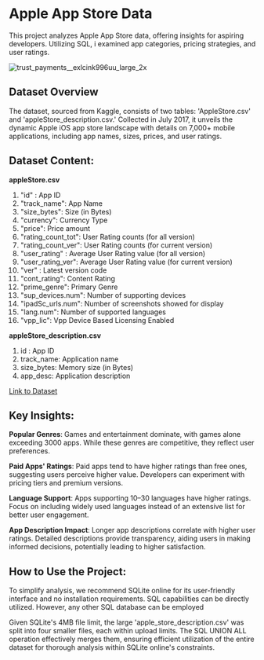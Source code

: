 # Apple App Store Data
This project analyzes Apple App Store data, offering insights for aspiring developers. Utilizing SQL, i examined app categories, pricing strategies, and user ratings.

![trust_payments__exlcink996uu_large_2x](https://github.com/nanli-7/app-store-apple-data/assets/150867356/eb570e6b-9442-4e41-8df4-a4d90470b81e)

## Dataset Overview
The dataset, sourced from Kaggle, consists of two tables: 'AppleStore.csv' and 'appleStore_description.csv.' Collected in July 2017, it unveils the dynamic Apple iOS app store landscape with details on 7,000+ mobile applications, including app names, sizes, prices, and user ratings.

## Dataset Content:

__appleStore.csv__

1. "id" : App ID
2. "track_name": App Name
3. "size_bytes": Size (in Bytes)
4. "currency": Currency Type
5. "price": Price amount
6. "rating_count_tot": User Rating counts (for all version)
7. "rating_count_ver": User Rating counts (for current version)
8. "user_rating" : Average User Rating value (for all version)
9. "user_rating_ver": Average User Rating value (for current version)
10. "ver" : Latest version code
11. "cont_rating": Content Rating
12. "prime_genre": Primary Genre
13. "sup_devices.num": Number of supporting devices
14. "ipadSc_urls.num": Number of screenshots showed for display
15. "lang.num": Number of supported languages
16. "vpp_lic": Vpp Device Based Licensing Enabled

__appleStore_description.csv__

1. id : App ID
2. track_name: Application name
3. size_bytes: Memory size (in Bytes)
4. app_desc: Application description

[Link to Dataset](https://www.kaggle.com/datasets/ramamet4/app-store-apple-data-set-10k-app)

## Key Insights:

__Popular Genres__: Games and entertainment dominate, with games alone exceeding 3000 apps. While these genres are competitive, they reflect user preferences.

__Paid Apps' Ratings__: Paid apps tend to have higher ratings than free ones, suggesting users perceive higher value. Developers can experiment with pricing tiers and premium versions.

__Language Support__: Apps supporting 10–30 languages have higher ratings. Focus on including widely used languages instead of an extensive list for better user engagement.

__App Description Impact__: Longer app descriptions correlate with higher user ratings. Detailed descriptions provide transparency, aiding users in making informed decisions, potentially leading to higher satisfaction.

## How to Use the Project:
To simplify analysis, we recommend SQLite online for its user-friendly interface and no installation requirements. SQL capabilities can be directly utilized. However, any other SQL database can be employed

Given SQLite's 4MB file limit, the large 'apple_store_description.csv' was split into four smaller files, each within upload limits. The SQL UNION ALL operation effectively merges them, ensuring efficient utilization of the entire dataset for thorough analysis within SQLite online's constraints. 
